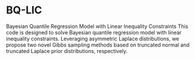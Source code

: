 # BQ-LIC
Bayesian Quantile Regression Model with Linear Inequality Constraints
This code is designed to solve Bayesian quantile regression model with linear inequality constraints. Leveraging asymmetric Laplace distributions, we propose two novel Gibbs sampling methods based on truncated normal and truncated Laplace prior distributions, respectively.
